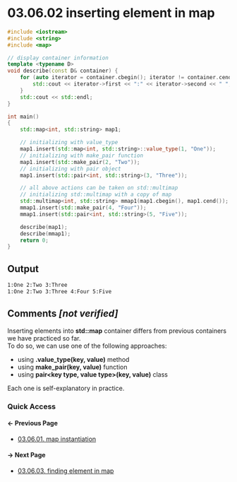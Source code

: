 # 03.06.02 inserting element in map

```cxx
#include <iostream>
#include <string>
#include <map>

// display container information
template <typename D>
void describe(const D& container) {
    for (auto iterator = container.cbegin(); iterator != container.cend(); ++iterator) {
        std::cout << iterator->first << ":" << iterator->second << " ";
    }
    std::cout << std::endl;
}

int main()
{
    std::map<int, std::string> map1;

    // initializing with value_type
    map1.insert(std::map<int, std::string>::value_type(1, "One"));
    // initializing with make_pair function
    map1.insert(std::make_pair(2, "Two"));
    // initializing with pair object
    map1.insert(std::pair<int, std::string>(3, "Three"));

    // all above actions can be taken on std::multimap
    // initializing std::multimap with a copy of map
    std::multimap<int, std::string> mmap1(map1.cbegin(), map1.cend());
    mmap1.insert(std::make_pair(4, "Four"));
    mmap1.insert(std::pair<int, std::string>(5, "Five"));

    describe(map1);
    describe(mmap1);
    return 0;
}

```

## Output

```txt
1:One 2:Two 3:Three 
1:One 2:Two 3:Three 4:Four 5:Five 
```

## Comments *[not verified]*

Inserting elements into **std::map** container differs from previous containers we have practiced so far.  
To do so, we can use one of the following approaches:

* using **.value_type(key, value)** method
* using **make_pair(key, value)** function
* using **pair<key type, value type>(key, value)** class

Each one is self-explanatory in practice.

### Quick Access

<div class="previous_page pagination">

#### &#8592; Previous Page

* [03.06.01. map instantiation](./../../03.stl/06.map/01.instantiation.md)

</div>
<div class="next_page pagination">

#### &#8594; Next Page

* [03.06.03. finding element in map](./../../03.stl/06.map/03.find.md)

</div>
